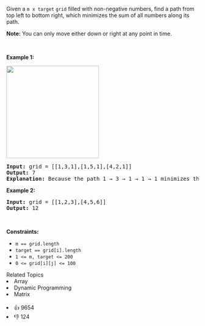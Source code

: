 <p>Given a <code>m x target</code> <code>grid</code> filled with non-negative numbers, find a path from top left to bottom right, which minimizes the sum of all numbers along its path.</p>

<p><strong>Note:</strong> You can only move either down or right at any point in time.</p>

<p>&nbsp;</p> 
<p><strong class="example">Example 1:</strong></p> 
<img alt="" src="https://assets.leetcode.com/uploads/2020/11/05/minpath.jpg" style="width: 242px; height: 242px;" /> 
<pre>
<strong>Input:</strong> grid = [[1,3,1],[1,5,1],[4,2,1]]
<strong>Output:</strong> 7
<strong>Explanation:</strong> Because the path 1 → 3 → 1 → 1 → 1 minimizes the sum.
</pre>

<p><strong class="example">Example 2:</strong></p>

<pre>
<strong>Input:</strong> grid = [[1,2,3],[4,5,6]]
<strong>Output:</strong> 12
</pre>

<p>&nbsp;</p> 
<p><strong>Constraints:</strong></p>

<ul> 
 <li><code>m == grid.length</code></li> 
 <li><code>target == grid[i].length</code></li> 
 <li><code>1 &lt;= m, target &lt;= 200</code></li> 
 <li><code>0 &lt;= grid[i][j] &lt;= 100</code></li> 
</ul>

<div><div>Related Topics</div><div><li>Array</li><li>Dynamic Programming</li><li>Matrix</li></div></div><br><div><li>👍 9654</li><li>👎 124</li></div>